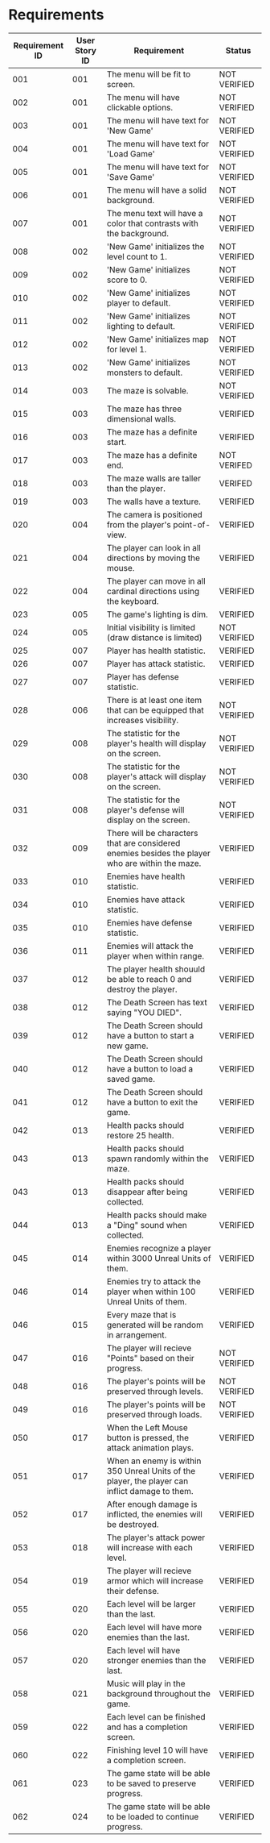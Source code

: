 # Requirements
| Requirement ID | User Story ID | Requirement | Status |
|----------------|---------------|-------------|--------|
| 001 | 001 | The menu will be fit to screen. | NOT VERIFIED |
| 002 | 001 | The menu will have clickable options. | NOT VERIFIED |
| 003 | 001 | The menu will have text for 'New Game' | NOT VERIFIED |
| 004 | 001 | The menu will have text for 'Load Game' | NOT VERIFIED |
| 005 | 001 | The menu will have text for 'Save Game' | NOT VERIFIED |
| 006 | 001 | The menu will have a solid background. | NOT VERIFIED |
| 007 | 001 | The menu text will have a color that contrasts with the background. | NOT VERIFIED |
| 008 | 002 | 'New Game' initializes the level count to 1. | NOT VERIFIED |
| 009 | 002 | 'New Game' initializes score to 0. | NOT VERIFIED |
| 010 | 002 | 'New Game' initializes player to default. | NOT VERIFIED |
| 011 | 002 | 'New Game' initializes lighting to default. | NOT VERIFIED |
| 012 | 002 | 'New Game' initializes map for level 1. | NOT VERIFIED |
| 013 | 002 | 'New Game' initializes monsters to default. | NOT VERIFIED |
| 014 | 003 | The maze is solvable. | NOT VERIFIED |
| 015 | 003 | The maze has three dimensional walls. | VERIFIED | 
| 016 | 003 | The maze has a definite start. | VERIFIED |
| 017 | 003 | The maze has a definite end. | NOT VERIFED |
| 018 | 003 | The maze walls are taller than the player. | VERIFED |
| 019 | 003 | The walls have a texture. | VERIFIED |
| 020 | 004 | The camera is positioned from the player's point-of-view. | VERIFIED |
| 021 | 004 | The player can look in all directions by moving the mouse. | VERIFIED |
| 022 | 004 | The player can move in all cardinal directions using the keyboard. | VERIFIED |
| 023 | 005 | The game's lighting is dim. | VERIFIED |
| 024 | 005 | Initial visibility is limited (draw distance is limited) | NOT VERIFIED |
| 025 | 007 | Player has health statistic. | VERIFIED |
| 026 | 007 | Player has attack statistic. | VERIFIED |
| 027 | 007 | Player has defense statistic. | VERIFIED |
| 028 | 006 | There is at least one item that can be equipped that increases visibility. | NOT VERIFIED |
| 029 | 008 | The statistic for the player's health will display on the screen. | NOT VERIFIED |
| 030 | 008 | The statistic for the player's attack will display on the screen. | NOT VERIFIED |
| 031 | 008 | The statistic for the player's defense will display on the screen. | NOT VERIFIED |
| 032 | 009 | There will be characters that are considered enemies besides the player who are within the maze. | VERIFIED |
| 033 | 010 | Enemies have health statistic. | VERIFIED |
| 034 | 010 | Enemies have attack statistic. | VERIFIED |
| 035 | 010 | Enemies have defense statistic. | VERIFIED |
| 036 | 011 | Enemies will attack the player when within range. | VERIFIED |
| 037 | 012 | The player health shouuld be able to reach 0 and destroy the player. | VERIFIED |
| 038 | 012 | The Death Screen has text saying "YOU DIED". | VERIFIED |
| 039 | 012 | The Death Screen should have a button to start a new game. | VERIFIED |
| 040 | 012 | The Death Screen should have a button to load a saved game. | VERIFIED |
| 041 | 012 | The Death Screen should have a button to exit the game. | VERIFIED |
| 042 | 013 | Health packs should restore 25 health. | VERIFIED |
| 043 | 013 | Health packs should spawn randomly within the maze. | VERIFIED |
| 043 | 013 | Health packs should disappear after being collected. | VERIFIED |
| 044 | 013 | Health packs should make a "Ding" sound when collected. | VERIFIED |
| 045 | 014 | Enemies recognize a player within 3000 Unreal Units of them. | VERIFIED |
| 046 | 014 | Enemies try to attack the player when within 100 Unreal Units of them. | VERIFIED |
| 046 | 015 | Every maze that is generated will be random in arrangement. | VERIFIED |
| 047 | 016 | The player will recieve "Points" based on their progress. | NOT VERIFIED |
| 048 | 016 | The player's points will be preserved through levels. | NOT VERIFIED |
| 049 | 016 | The player's points will be preserved through loads. | NOT VERIFIED |
| 050 | 017 | When the Left Mouse button is pressed, the attack animation plays. | VERIFIED |
| 051 | 017 | When an enemy is within 350 Unreal Units of the player, the player can inflict damage to them. | VERIFIED |
| 052 | 017 | After enough damage is inflicted, the enemies will be destroyed. | VERIFIED |
| 053 | 018 | The player's attack power will increase with each level. | VERIFIED |
| 054 | 019 | The player will recieve armor which will increase their defense. | VERIFIED |
| 055 | 020 | Each level will be larger than the last. | VERIFIED |
| 056 | 020 | Each level will have more enemies than the last. | VERIFIED |
| 057 | 020 | Each level will have stronger enemies than the last. | VERIFIED |
| 058 | 021 | Music will play in the background throughout the game. | VERIFIED |
| 059 | 022 | Each level can be finished and has a completion screen. | VERIFIED |
| 060 | 022 | Finishing level 10 will have a completion screen. | VERIFIED |
| 061 | 023 | The game state will be able to be saved to preserve progress. | VERIFIED |
| 062 | 024 | The game state will be able to be loaded to continue progress. | VERIFIED |
